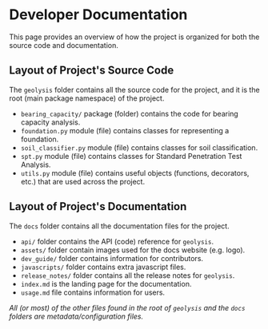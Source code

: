 # Developer Documentation

This page provides an overview of how the project is organized for both the
source code and documentation.

## Layout of Project's Source Code

The `geolysis` folder contains all the source code for the project, and it is
the root (main package namespace) of the project.

- `bearing_capacity/` package (folder) contains the code for bearing
  capacity analysis.
- `foundation.py` module (file) contains classes for representing a foundation.
- `soil_classifier.py` module (file) contains classes for soil classification.
- `spt.py` module (file) contains classes for Standard Penetration Test Analysis.
- `utils.py` module (file) contains useful objects (functions, decorators, etc.) 
  that are used across the project.

## Layout of Project's Documentation

The `docs` folder contains all the documentation files for the project.

- `api/` folder contains the API (code) reference for `geolysis`.
- `assets/` folder contain images used for the docs website (e.g. logo).
- `dev_guide/` folder contains information for contributors.
- `javascripts/` folder contains extra javascript files.
- `release_notes/` folder contains all the release notes for `geolysis`.
- `index.md` is the landing page for the documentation.
- `usage.md` file contains information for users.

_All (or most) of the other files found in the root of `geolysis` and the
`docs` folders are metadata/configuration files._

